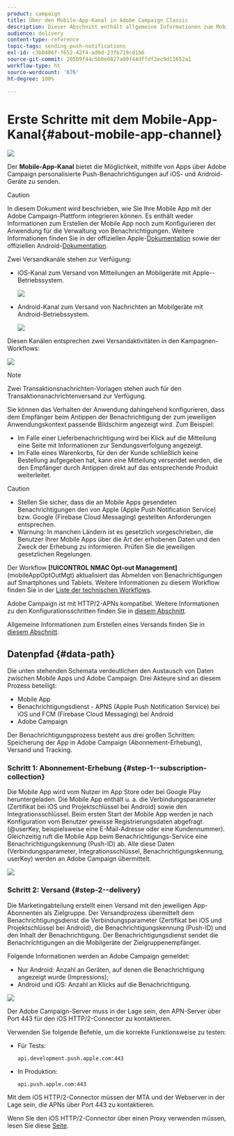 ```yaml
---
product: campaign
title: Über den Mobile-App-Kanal in Adobe Campaign Classic
description: Dieser Abschnitt enthält allgemeine Informationen zum Mobile-App-Kanal in Adobe Campaign Classic.
audience: delivery
content-type: reference
topic-tags: sending-push-notifications
exl-id: c3b0406f-f652-42f4-ad0d-23fb719cd1b6
source-git-commit: 20509f44c5b8e0827a09f44dffdf2ec9d11652a1
workflow-type: ht
source-wordcount: '676'
ht-degree: 100%

---
```


# Erste Schritte mit dem Mobile-App-Kanal{#about-mobile-app-channel}

![](../../assets/common.svg)

Der **Mobile-App-Kanal** bietet die Möglichkeit, mithilfe von Apps über Adobe Campaign personalisierte Push-Benachrichtigungen auf iOS- und Android-Geräte zu senden.

>[!CAUTION]
>
>In diesem Dokument wird beschrieben, wie Sie Ihre Mobile App mit der Adobe Campaign-Plattform integrieren können. Es enthält weder Informationen zum Erstellen der Mobile App noch zum Konfigurieren der Anwendung für die Verwaltung von Benachrichtigungen. Weitere Informationen finden Sie in der offiziellen Apple-[Dokumentation](https://developer.apple.com/) sowie der offiziellen Android-[Dokumentation](https://developer.android.com/index.html).

Zwei Versandkanäle stehen zur Verfügung:

* iOS-Kanal zum Versand von Mitteilungen an Mobilgeräte mit Apple--Betriebssystem.

   ![](assets/nmac_intro_2.png)

* Android-Kanal zum Versand von Nachrichten an Mobilgeräte mit Android-Betriebssystem.

   ![](assets/nmac_intro_1.png)

Diesen Kanälen entsprechen zwei Versandaktivitäten in den Kampagnen-Workflows:

![](assets/nmac_intro_3.png)


>[!NOTE]
>
>Zwei Transaktionsnachrichten-Vorlagen stehen auch für den Transaktionsnachrichtenversand zur Verfügung.

Sie können das Verhalten der Anwendung dahingehend konfigurieren, dass dem Empfänger beim Antippen der Benachrichtigung der zum jeweiligen Anwendungskontext passende Bildschirm angezeigt wird. Zum Beispiel:

* Im Falle einer Lieferbenachrichtigung wird bei Klick auf die Mitteilung eine Seite mit Informationen zur Sendungsverfolgung angezeigt.
* Im Falle eines Warenkorbs, für den der Kunde schließlich keine Bestellung aufgegeben hat, kann eine Mitteilung versendet werden, die den Empfänger durch Antippen direkt auf das entsprechende Produkt weiterleitet.

>[!CAUTION]
>
>* Stellen Sie sicher, dass die an Mobile Apps gesendeten Benachrichtigungen den von Apple (Apple Push Notification Service) bzw. Google (Firebase Cloud Messaging) gestellten Anforderungen entsprechen.
>* Warnung: In manchen Ländern ist es gesetzlich vorgeschrieben, die Benutzer Ihrer Mobile Apps über die Art der erhobenen Daten und den Zweck der Erhebung zu informieren. Prüfen Sie die jeweiligen gesetzlichen Regelungen.


Der Workflow **[!UICONTROL NMAC Opt-out Management]** (mobileAppOptOutMgt) aktualisiert das Abmelden von Benachrichtigungen auf Smartphones und Tablets. Weitere Informationen zu diesem Workflow finden Sie in der [Liste der technischen Workflows](../../workflow/using/about-technical-workflows.md).

Adobe Campaign ist mit HTTP/2-APNs kompatibel. Weitere Informationen zu den Konfigurationsschritten finden Sie in [diesem Abschnitt](configuring-the-mobile-application.md).

Allgemeine Informationen zum Erstellen eines Versands finden Sie in [diesem Abschnitt](steps-about-delivery-creation-steps.md).

## Datenpfad {#data-path}

Die unten stehenden Schemata verdeutlichen den Austausch von Daten zwischen Mobile Apps und Adobe Campaign. Drei Akteure sind an diesem Prozess beteiligt:

* Mobile App
* Benachrichtigungsdienst - APNS (Apple Push Notification Service) bei iOS und FCM (Firebase Cloud Messaging) bei Android
* Adobe Campaign

Der Benachrichtigungsprozess besteht aus drei großen Schritten: Speicherung der App in Adobe Campaign (Abonnement-Erhebung), Versand und Tracking.

### Schritt 1: Abonnement-Erhebung {#step-1--subscription-collection}

Die Mobile App wird vom Nutzer im App Store oder bei Google Play heruntergeladen. Die Mobile App enthält u. a. die Verbindungsparameter (Zertifikat bei iOS und Projektschlüssel bei Android) sowie den Integrationsschlüssel. Beim ersten Start der Mobile App werden je nach Konfiguration vom Benutzer gewisse Registrierungsdaten abgefragt (@userKey, beispielsweise eine E-Mail-Adresse oder eine Kundennummer). Gleichzeitig ruft die Mobile App beim Benachrichtigungs-Service eine Benachrichtigungskennung (Push-ID) ab. Alle diese Daten (Verbindungsparameter, Integrationsschlüssel, Benachrichtigungskennung, userKey) werden an Adobe Campaign übermittelt.

![](assets/nmac_register_view.png)

### Schritt 2: Versand {#step-2--delivery}

Die Marketingabteilung erstellt einen Versand mit den jeweiligen App-Abonnenten als Zielgruppe. Der Versandprozess übermittelt dem Benachrichtigungsdienst die Verbindungsparameter (Zertifikat bei iOS und Projektschlüssel bei Android), die Benachrichtigungskennung (Push-ID) und den Inhalt der Benachrichtigung. Der Benachrichtigungsdienst sendet die Benachrichtigungen an die Mobilgeräte der Zielgruppenempfänger.

Folgende Informationen werden an Adobe Campaign gemeldet:

* Nur Android: Anzahl an Geräten, auf denen die Benachrichtigung angezeigt wurde (Impressions);
* Android und iOS: Anzahl an Klicks auf die Benachrichtigung.

![](assets/nmac_delivery_view.png)

Der Adobe Campaign-Server muss in der Lage sein, den APN-Server über Port 443 für den iOS HTTP/2-Connector zu kontaktieren. 

Verwenden Sie folgende Befehle, um die korrekte Funktionsweise zu testen:

* Für Tests:

   ```
   api.development.push.apple.com:443
   ```

* In Produktion:

   ```
   api.push.apple.com:443
   ```

Mit dem iOS HTTP/2-Connector müssen der MTA und der Webserver in der Lage sein, die APNs über Port 443 zu kontaktieren.

Wenn Sie den iOS HTTP/2-Connector über einen Proxy verwenden müssen, lesen Sie diese [Seite](../../installation/using/file-res-management.md#proxy-connection-configuration).
